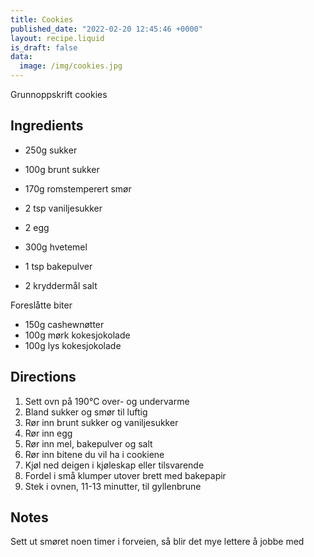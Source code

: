 ```yaml
---
title: Cookies
published_date: "2022-02-20 12:45:46 +0000"
layout: recipe.liquid
is_draft: false
data:
  image: /img/cookies.jpg
---
```

Grunnoppskrift cookies

## Ingredients

- 250g sukker
- 100g brunt sukker
- 170g romstemperert smør
- 2 tsp vaniljesukker

- 2 egg

- 300g hvetemel
- 1 tsp bakepulver
- 2 kryddermål salt

Foreslåtte biter
- 150g cashewnøtter
- 100g mørk kokesjokolade
- 100g lys kokesjokolade

## Directions

1. Sett ovn på 190℃ over- og undervarme
2. Bland sukker og smør til luftig
3. Rør inn brunt sukker og vaniljesukker
4. Rør inn egg
5. Rør inn mel, bakepulver og salt
6. Rør inn bitene du vil ha i cookiene
7. Kjøl ned deigen i kjøleskap eller tilsvarende
8. Fordel i små klumper utover brett med bakepapir
9. Stek i ovnen, 11-13 minutter, til gyllenbrune

## Notes

Sett ut smøret noen timer i forveien, så blir det mye lettere å jobbe med